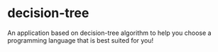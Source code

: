 # decision-tree
An application based on decision-tree algorithm to help you choose a programming language that is best suited for you!
